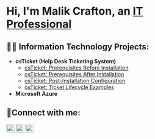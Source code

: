 <h1>Hi, I'm Malik Crafton, an <a href="https://www.linkedin.com/in/malik-crafton-755324263/">IT Professional</a></h1>

<h2>👨‍💻 Information Technology Projects:</h2>

- <b>osTicket (Help Desk Ticketing System)</b>
  - [osTicket: Prerequisites Before Installation](https://github.com/Malikc0849/osticket-prereqs)
  - [osTicket: Prerequisites After Installation](https://github.com/Malikc0849/osticket-prereqs)
   - [osTicket: Post-Installation Configuration](https://github.com/Malikc0849/post-install-config)
  - [osTicket: Ticket Lifecycle Examples](https://github.com/Malikc0849/ticket-lifecycle)
- <b>Microsoft Azure</b>


<h2>🤳Connect with me:</h2>

[<img align="left" alt="Josh | Twitter" width="22px" src="https://cdn.jsdelivr.net/npm/simple-icons@v3/icons/twitter.svg" />][twitter]
[<img align="left" alt="Josh | LinkedIn" width="22px" src="https://cdn.jsdelivr.net/npm/simple-icons@v3/icons/linkedin.svg" />][linkedin]
[<img align="left" alt="Josh | Instagram" width="22px" src="https://cdn.jsdelivr.net/npm/simple-icons@v3/icons/instagram.svg" />][instagram]

[twitter]: https://twitter.com/MixmasterUmm
[instagram]: https://www.instagram.com/Josh
[linkedin]: https://linkedin.com/in/Josh
